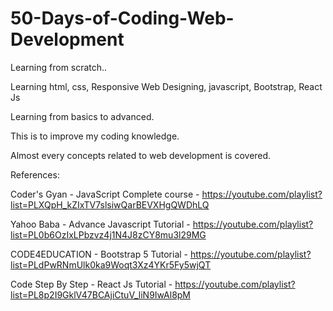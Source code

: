 # 50-Days-of-Coding-Web-Development

Learning from scratch..

Learning html, css, Responsive Web Designing, javascript, Bootstrap, React Js

Learning from basics to advanced.

This is to improve my coding knowledge.

Almost every concepts related to web development is covered.

References: 

Coder's Gyan - JavaScript Complete course - https://youtube.com/playlist?list=PLXQpH_kZIxTV7slsiwQarBEVXHgQWDhLQ

Yahoo Baba - Advance Javascript Tutorial - https://youtube.com/playlist?list=PL0b6OzIxLPbzvz4j1N4J8zCY8mu3l29MG

CODE4EDUCATION - Bootstrap 5 Tutorial - https://youtube.com/playlist?list=PLdPwRNmUlk0ka9Woqt3Xz4YKr5Fy5wjQT

Code Step By Step - React Js Tutorial - https://youtube.com/playlist?list=PL8p2I9GklV47BCAjiCtuV_liN9IwAl8pM